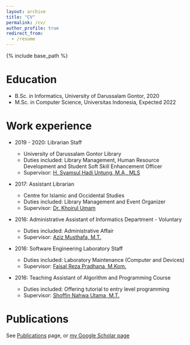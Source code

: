 ```yaml
---
layout: archive
title: "CV"
permalink: /cv/
author_profile: true
redirect_from:
  - /resume
---
```


{% include base_path %}

Education
======
* B.Sc. in Informatics, University of Darussalam Gontor, 2020
* M.Sc. in Computer Science, Universitas Indonesia, Expected 2022

Work experience
======
* 2019 - 2020: Librarian Staff
  * University of Darussalam Gontor Library
  * Duties included: Library Management, Human Resource Development and Student Soft Skill Enhancement Officer
  * Supervisor: [H. Syamsul Hadi Untung, M.A,. MLS](https://scholar.google.co.id/citations?user=1LPdsckAAAAJ&hl=id)

* 2017: Assistant Librarian
  * Centre for Islamic and Occidental Studies
  * Duties included: Library Management and Event Organizer
  * Supervisor: [Dr. Khoirul Umam](https://scholar.google.com/citations?user=coYTWKAAAAAJ&hl=en)

* 2016: Administrative Assistant of Informatics Department - Voluntary
  * Duties included: Administrative Affair
  * Supervisor: [Aziz Musthafa, M.T.](https://scholar.google.co.id/citations?user=3L_9TpwAAAAJ&hl=en)


* 2016: Software Engineering Laboratory Staff
  * Duties included: Laboratory Maintenance (Computer and Devices)
  * Supervisor: [Faisal Reza Pradhana, M.Kom.](https://scholar.google.co.id/citations?hl=en&user=jniExYIAAAAJ)

* 2016: Teaching Assistant of Algorithm and Programming Course
  * Duties included: Offering tutorial to entry level programming
  * Supervisor: [Shoffin Nahwa Utama, M.T.](http://informatika.uin-malang.ac.id/shoffin-nahwa-utama/)

Publications
======
See [Publications](https://athayahisyam.github.io/publications/) page, or [my Google Scholar page](https://scholar.google.co.id/citations?view_op=list_works&hl=en&hl=en&user=poy7OgIAAAAJ)
